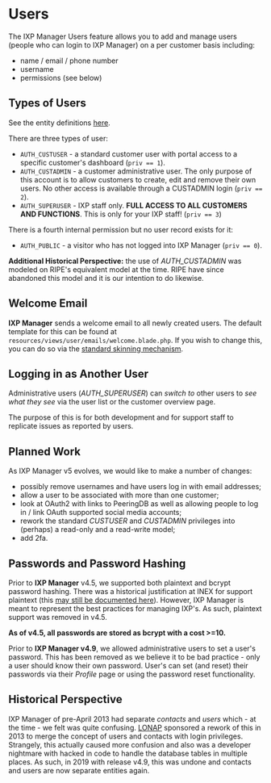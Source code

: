 # Users

The IXP Manager Users feature allows you to add and manage users (people who can login to IXP Manager) on a per customer basis including:

* name / email / phone number
* username
* permissions (see below)

## Types of Users

See the entity definitions [here](https://github.com/inex/IXP-Manager/blob/master/database/Entities/User.php).

There are three types of user:

* `AUTH_CUSTUSER` - a standard customer user with portal access to a specific customer's dashboard (`priv == 1`).
* `AUTH_CUSTADMIN` - a customer administrative user. The only purpose of this account is to allow customers to create, edit and remove their own users. No other access is available through a CUSTADMIN login (`priv == 2`).
* `AUTH_SUPERUSER` - IXP staff only. **FULL ACCESS TO ALL CUSTOMERS AND FUNCTIONS**. This is only for your IXP staff! (`priv == 3`)

There is a fourth internal permission but no user record exists for it:

* `AUTH_PUBLIC` - a visitor who has not logged into IXP Manager (`priv == 0`).

**Additional Historical Perspective:** the use of *AUTH_CUSTADMIN* was modeled on RIPE's equivalent model at the time. RIPE have since abandoned this model and it is our intention to do likewise.

## Welcome Email

**IXP Manager** sends a welcome email to all newly created users. The default template for this can be found at `resources/views/user/emails/welcome.blade.php`. If you wish to change this, you can do so via the [standard skinning mechanism](../features/skinning.md).


## Logging in as Another User

Administrative users (*AUTH_SUPERUSER*) can *switch to* other users to *see what they see* via the user list or the customer overview page.

The purpose of this is for both development and for support staff to replicate issues as reported by users.

## Planned Work

As IXP Manager v5 evolves, we would like to make a number of changes:

* possibly remove usernames and have users log in with email addresses;
* allow a user to be associated with more than one customer;
* look at OAuth2 with links to PeeringDB as well as allowing people to log in / link OAuth supported social media accounts;
* rework the standard *CUSTUSER* and *CUSTADMIN* privileges into (perhaps) a read-only and a read-write model;
* add 2fa.

## Passwords and Password Hashing

Prior to **IXP Manager** v4.5, we supported both plaintext and bcrypt password hashing. There was a historical justification at INEX for support plaintext (this [may still be documented here](https://github.com/inex/IXP-Manager/wiki/Password-Hashing)). However, IXP Manager is meant to represent the best practices for managing IXP's. As such, plaintext support was removed in v4.5.

**As of v4.5, all passwords are stored as bcrypt with a cost >=10.**

Prior to **IXP Manager v4.9**, we allowed administrative users to set a user's password. This has been removed as we believe it to be bad practice - only a user should know their own password. User's can set (and reset) their passwords via their *Profile* page or using the password reset functionality.

## Historical Perspective

IXP Manager of pre-April 2013 had separate *contacts* and *users* which - at the time - we felt was quite confusing. [LONAP](http://www.lonap.net/) sponsored a rework of this in 2013 to merge the concept of users and contacts with login privileges. Strangely, this actually caused more confusion and also was a developer nightmare with hacked in code to handle the database tables in multiple places. As such, in 2019 with release v4.9, this was undone and contacts and users are now separate entities again.
